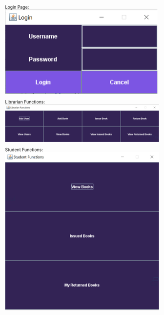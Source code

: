 Login Page:
<img src="https://github.com/Mayank9001/Library-Management-System/blob/main/Login.png" />

Librarian Functions:
<img src="https://github.com/Mayank9001/Library-Management-System/blob/main/Librarian%20Functions.png" />

Student Functions:
<img src="https://github.com/Mayank9001/Library-Management-System/blob/main/Student%20Functions.png" />
